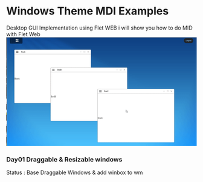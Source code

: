 # Windows Theme MDI Examples
Desktop GUI Implementation using Flet WEB 
i will show you how to do MID with Flet Web
![MDI_DEMO](./asset/DemoMDI.gif)



### Day01 Draggable & Resizable windows
Status : Base Draggable Windows & add winbox to wm
